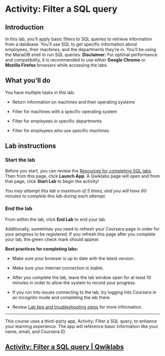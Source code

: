 # Activity: Filter a SQL query

## Introduction

In this lab, you’ll apply basic filters to SQL queries to retrieve information from a database. You’ll use SQL to get specific information about employees, their machines, and the departments they’re in. You’ll be using the MariaDB shell to run SQL queries. **Disclaimer:** For optimal performance and compatibility, it is recommended to use either **Google Chrome** or **Mozilla Firefox** browsers while accessing the labs.

## What you’ll do

You have multiple tasks in this lab:

- Return information on machines and their operating systems
    
- Filter for machines with a specific operating system
    
- Filter for employees in specific departments
    
- Filter for employees who use specific machines
    

## Lab instructions

### **Start the lab**

Before you start, you can review the [Resources for completing SQL labs](https://www.coursera.org/learn/linux-and-sql/supplement/CUlen/resources-for-completing-sql-labs). Then from this page, click **Launch App**. A Qwiklabs page will open and from that page, click **Start Lab** to begin the activity!

_You may attempt this lab a maximum of 5 times, and you will have 60 minutes to complete this lab during each attempt._

### **End the lab**

From within the lab, click **End Lab** to end your lab.

Additionally, sometimes you need to refresh your Coursera page in order for your progress to be registered. If you refresh this page after you complete your lab, the green check mark should appear.

**Best practices for completing labs:**

- Make sure your browser is up to date with the latest version.
    
- Make sure your internet connection is stable.
    
- After you complete the lab, leave the lab window open for at least 10 minutes in order to allow the system to record your progress.
    
- If you run into issues connecting to the lab, try logging into Coursera in an Incognito mode and completing the lab there.
    
- Review [Lab tips and troubleshooting steps](https://www.coursera.org/learn/linux-and-sql/supplement/fRHpj/lab-tips-and-troubleshooting-steps "reading on lab tips and troubleshooting steps") for more information.
    

---

This course uses a third-party app, Activity: Filter a SQL query, to enhance your learning experience. The app will reference basic information like your name, email, and Coursera ID.

## [Activity: Filter a SQL query | Qwiklabs](https://googlecoursera.qwiklabs.com/focuses/36256104?parent=lti_session)